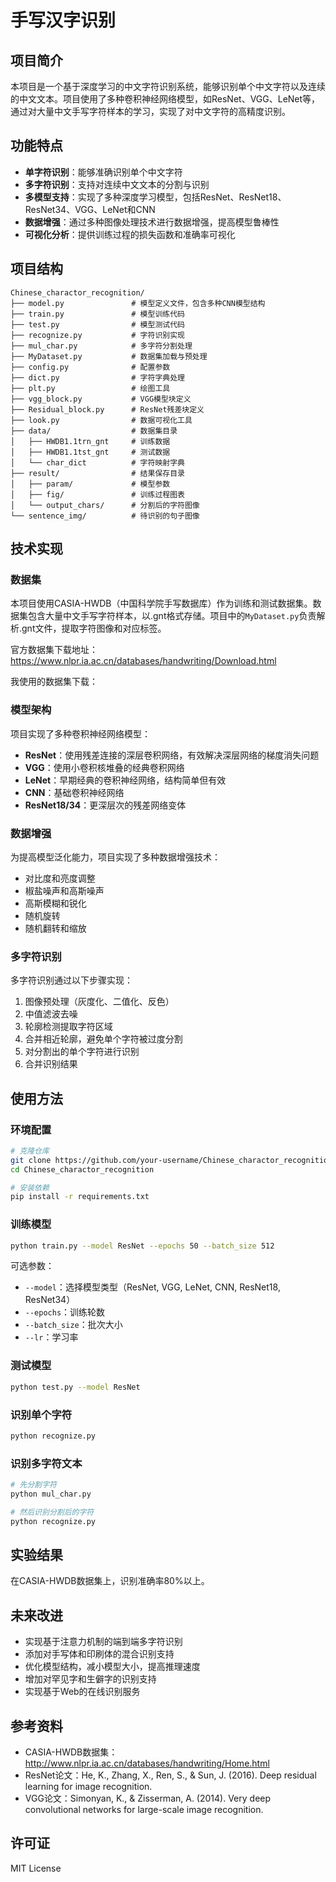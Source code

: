 # 手写汉字识别

## 项目简介

本项目是一个基于深度学习的中文字符识别系统，能够识别单个中文字符以及连续的中文文本。项目使用了多种卷积神经网络模型，如ResNet、VGG、LeNet等，通过对大量中文手写字符样本的学习，实现了对中文字符的高精度识别。

## 功能特点

- **单字符识别**：能够准确识别单个中文字符
- **多字符识别**：支持对连续中文文本的分割与识别
- **多模型支持**：实现了多种深度学习模型，包括ResNet、ResNet18、ResNet34、VGG、LeNet和CNN
- **数据增强**：通过多种图像处理技术进行数据增强，提高模型鲁棒性
- **可视化分析**：提供训练过程的损失函数和准确率可视化

## 项目结构

```
Chinese_charactor_recognition/
├── model.py               # 模型定义文件，包含多种CNN模型结构
├── train.py               # 模型训练代码
├── test.py                # 模型测试代码
├── recognize.py           # 字符识别实现
├── mul_char.py            # 多字符分割处理
├── MyDataset.py           # 数据集加载与预处理
├── config.py              # 配置参数
├── dict.py                # 字符字典处理
├── plt.py                 # 绘图工具
├── vgg_block.py           # VGG模型块定义
├── Residual_block.py      # ResNet残差块定义
├── look.py                # 数据可视化工具
├── data/                  # 数据集目录
│   ├── HWDB1.1trn_gnt     # 训练数据
│   ├── HWDB1.1tst_gnt     # 测试数据
│   └── char_dict          # 字符映射字典
├── result/                # 结果保存目录
│   ├── param/             # 模型参数
│   ├── fig/               # 训练过程图表
│   └── output_chars/      # 分割后的字符图像
└── sentence_img/          # 待识别的句子图像
```

## 技术实现

### 数据集

本项目使用CASIA-HWDB（中国科学院手写数据库）作为训练和测试数据集。数据集包含大量中文手写字符样本，以.gnt格式存储。项目中的`MyDataset.py`负责解析.gnt文件，提取字符图像和对应标签。

官方数据集下载地址：https://www.nlpr.ia.ac.cn/databases/handwriting/Download.html

我使用的数据集下载：

### 模型架构

项目实现了多种卷积神经网络模型：

- **ResNet**：使用残差连接的深层卷积网络，有效解决深层网络的梯度消失问题
- **VGG**：使用小卷积核堆叠的经典卷积网络
- **LeNet**：早期经典的卷积神经网络，结构简单但有效
- **CNN**：基础卷积神经网络
- **ResNet18/34**：更深层次的残差网络变体

### 数据增强

为提高模型泛化能力，项目实现了多种数据增强技术：

- 对比度和亮度调整
- 椒盐噪声和高斯噪声
- 高斯模糊和锐化
- 随机旋转
- 随机翻转和缩放

### 多字符识别

多字符识别通过以下步骤实现：

1. 图像预处理（灰度化、二值化、反色）
2. 中值滤波去噪
3. 轮廓检测提取字符区域
4. 合并相近轮廓，避免单个字符被过度分割
5. 对分割出的单个字符进行识别
6. 合并识别结果

## 使用方法

### 环境配置

```bash
# 克隆仓库
git clone https://github.com/your-username/Chinese_charactor_recognition.git
cd Chinese_charactor_recognition

# 安装依赖
pip install -r requirements.txt
```

### 训练模型

```bash
python train.py --model ResNet --epochs 50 --batch_size 512
```

可选参数：
- `--model`：选择模型类型（ResNet, VGG, LeNet, CNN, ResNet18, ResNet34）
- `--epochs`：训练轮数
- `--batch_size`：批次大小
- `--lr`：学习率

### 测试模型

```bash
python test.py --model ResNet
```

### 识别单个字符

```bash
python recognize.py
```

### 识别多字符文本

```bash
# 先分割字符
python mul_char.py

# 然后识别分割后的字符
python recognize.py
```

## 实验结果

在CASIA-HWDB数据集上，识别准确率80%以上。


## 未来改进

- 实现基于注意力机制的端到端多字符识别
- 添加对手写体和印刷体的混合识别支持
- 优化模型结构，减小模型大小，提高推理速度
- 增加对罕见字和生僻字的识别支持
- 实现基于Web的在线识别服务

## 参考资料

- CASIA-HWDB数据集：http://www.nlpr.ia.ac.cn/databases/handwriting/Home.html
- ResNet论文：He, K., Zhang, X., Ren, S., & Sun, J. (2016). Deep residual learning for image recognition.
- VGG论文：Simonyan, K., & Zisserman, A. (2014). Very deep convolutional networks for large-scale image recognition.

## 许可证

MIT License 
